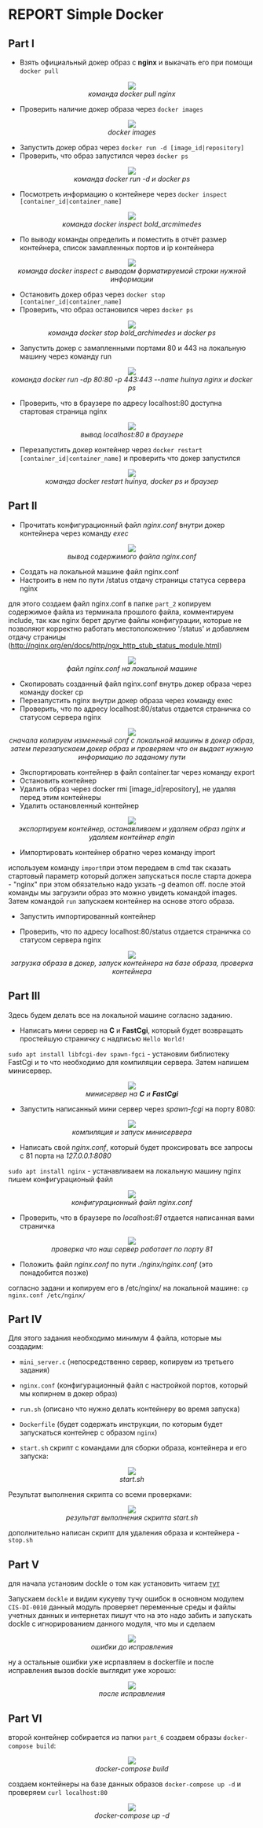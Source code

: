 # REPORT Simple Docker

## Part I

- Взять официальный докер образ с **nginx** и выкачать его при помощи `docker pull`

<div align="center">

![](img/1.1.docker_pull.png)
<br>
<i>команда docker pull nginx</i>

</div>

- Проверить наличие докер образа через `docker images`

<div align="center">

![](img/1.2.docker_images.png)
<br>
<i>docker images</i>

</div>

- Запустить докер образ через `docker run -d [image_id|repository]`
- Проверить, что образ запустился через `docker ps`

<div align="center">

![](img/1.3.docker_run.png)
<br>
<i>команда docker run -d и docker ps</i>

</div>

- Посмотреть информацию о контейнере через `docker inspect [container_id|container_name]`

<div align="center">

![](img/1.4.docker_inspect.png)
<br>
<i>команда docker inspect  bold_arcmimedes</i>

</div>

- По выводу команды определить и поместить в отчёт размер контейнера, список замапленных портов и ip контейнера

<div align="center">

![](img/1.5.docker_inspect.png)
<br>
<i>команда docker inspect c выводом форматируемой строки нужной информации</i>

</div>

- Остановить докер образ через `docker stop [container_id|container_name]`
- Проверить, что образ остановился через `docker ps`

<div align="center">

![](img/1.6.docker_stop.png)
<br>
<i>команда docker stop bold_archimedes и docker ps</i>

</div>

- Запустить докер с замапленными портами 80 и 443 на локальную машину через команду run

<div align="center">

![](img/1.7.docker_443.png)
<br>
<i>команда docker run -dp 80:80 -p 443:443 --name huinya nginx и docker ps</i>

</div>

- Проверить, что в браузере по адресу localhost:80 доступна стартовая страница nginx

<div align="center">

![](img/1.8.docker_localhost.png)
<br>
<i>вывод localhost:80 в браузере</i>

</div>

- Перезапустить докер контейнер через `docker restart [container_id|container_name]` и проверить что докер запустился

<div align="center">

![](img/1.9.docker_restart.png)
<br>
<i>команда docker restart huinya, docker ps и браузер</i>

</div>

## Part II

- Прочитать конфигурационный файл *nginx.conf* внутри докер контейнера через команду *exec*

<div align="center">

![](img/2.1.nginx_conf.png)
<br>
<i>вывод содержимого файла nginx.conf</i>

</div>

- Создать на локальной машине файл nginx.conf
- Настроить в нем по пути /status отдачу страницы статуса сервера nginx

для этого создаем файл nginx.conf в папке `part_2` копируем содержимое файла из терминала прошлого файла, комментируем include, так как nginx берет другие файлы конфигурации, которые не позволяют корректно работать местоположению '/status' и добавляем отдачу страницы (http://nginx.org/en/docs/http/ngx_http_stub_status_module.html)
<div align="center">

![](img/2.2.local_nginx_conf.png)
<br>
<i>файл nginx.conf на локальной машине</i>

</div>

- Скопировать созданный файл nginx.conf внутрь докер образа через команду docker cp
- Перезапустить nginx внутри докер образа через команду exec
- Проверить, что по адресу localhost:80/status отдается страничка со статусом сервера nginx

<div align="center">

![](img/2.3.change_nginx_conf.png)
<br>
<i>сначала копируем измененый conf с локальной машины в докер образ, затем перезапускаем докер образ и проверяем что он выдает нужную информацию по заданому пути</i>

</div>

- Экспортировать контейнер в файл container.tar через команду export
- Остановить контейнер
- Удалить образ через docker rmi [image_id|repository], не удаляя перед этим контейнеры
- Удалить остановленный контейнер

<div align="center">

![](img/2.4.archive_image_then_del.png)
<br>
<i>экспортируем контейнер, останавливаем и удаляем образ nginx и удаляем контейнер engin</i>

</div>

- Импортировать контейнер обратно через команду import

используем команду `import`при этом передаем в cmd так сказать стартовый параметр который должен запускаться после старта докера - "nginx" при этом обязательно надо укзать -g deamon off. после этой команды мы загрузили образ это можно увидеть командой images. Затем командой `run` запускаем контейнер на основе этого образа.

- Запустить импортированный контейнер

- Проверить, что по адресу localhost:80/status отдается страничка со статусом сервера nginx 

<div align="center">

![](img/2.5.import_run_new_nginx.png)
<br>
<i>загрузка образа в докер, запуск контейнера на базе образа, проверка контейнера </i>

</div>

## Part III

Здесь будем делать все на локальной машине согласно заданию.

- Написать мини сервер на **C** и **FastCgi**, который будет возвращать простейшую страничку с надписью `Hello World!`

`sudo apt install libfcgi-dev spawn-fgci` - установим библиотеку FastCgi и то что необходимо для компиляции сервера. Затем напишем минисервер.

<div align="center">

![](img/3.1.mini_server.png)
<br>
<i>минисервер на **C** и **FastCgi** </i>

</div>

- Запустить написанный мини сервер через *spawn-fcgi* на порту 8080:

<div align="center">

![](img/3.2.compile_and_start_miniserver.png)
<br>
<i>компиляция и запуск минисервера </i>

</div>

- Написать свой *nginx.conf*, который будет проксировать все запросы с 81 порта на *127.0.0.1:8080*

`sudo apt install nginx` - устанавливаем на локальную машину nginx
пишем конфигурационый файл 

<div align="center">

![](img/3.3.nginx_conf.png)
<br>
<i> конфигурационный файл nginx.conf </i>

</div>


- Проверить, что в браузере по *localhost:81* отдается написанная вами страничка

<div align="center">

![](img/3.4.check_port_81.png)
<br>
<i> проверка что наш сервер работает по порту 81 </i>

</div>

- Положить файл *nginx.conf* по пути *./nginx/nginx.conf* (это понадобится позже)

согласно задани и копируем его в /etc/nginx/ на локальной машине:
`cp nginx.conf /etc/nginx/`

## Part IV

Для этого задания необходимо минимум 4 файла, которые мы создадим:
- `mini_server.c` (непосредственно сервер, копируем из третьего задания)
- `nginx.conf` (конфигурационный файл с настройкой портов, который мы копирнем в докер образ)
- `run.sh` (описано что нужно делать контейнеру во время запуска)
- `Dockerfile` (будет содержать инструкции, по которым будет запускаться контейнер с образом `nginx`)

- `start.sh` скрипт с командами для сборки образа, контейнера и его запуска:

<div align="center">

![](img/4.1.start.sh.png)
<br>
<i> start.sh </i>

</div>

Результат выполнения скрипта со всеми проверками:

<div align="center">

![](img/4.2.result_of_start.sh.png)
<br>
<i> результат выполнения скрипта start.sh </i>

</div>

дополнительно написан скрипт для удаления образа и контейнера - `stop.sh`

## Part V

для начала установим dockle о том как установить читаем [тут](https://habr.com/ru/companies/timeweb/articles/561378/)

Запускаем `dockle` и видим кукуеву тучу ошибок в основном модулем `CIS-DI-0010` данный модуль проверяет переменные среды и файлы учетных данных и интернетах пишут что на это надо забить и запускать dockle c игнорированием данного модуля, что мы и сделаем

<div align="center">

![](img/5.1.Errors.png)
<br>
<i> ошибки до исправления </i>

</div>

ну а остальные ошибки уже исрпавляем в dockerfile и после исправления вызов dockle выглядит уже хорошо:
<div align="center">

![](img/5.2.after_check.png)
<br>
<i> после исправления</i>

</div>

## Part VI

второй контейнер собирается из папки `part_6`
создаем образы `docker-compose build`:

<div align="center">

![](img/6.1.docker-compose_build.png)
<br>
<i> docker-compose build</i>

</div>

создаем контейнеры на базе данных образов
`docker-compose up -d` 
и проверяем `curl localhost:80`

<div align="center">

![](img/6.2.docker-compose_up.png)
<br>
<i> docker-compose up -d</i>

</div>